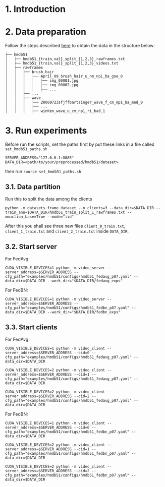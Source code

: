 # 1. Introduction

# 2. Data preparation
Follow the steps described [here](https://github.com/open-mmlab/mmaction2/tree/master/tools/data/hmdb51) to obtain the data in the structure below:
```
├── hmdb51
│   ├── hmdb51_{train,val}_split_{1,2,3}_rawframes.txt
│   ├── hmdb51_{train,val}_split_{1,2,3}_videos.txt
│   ├── rawframes
│   │   ├── brush_hair
│   │   │   ├── April_09_brush_hair_u_nm_np1_ba_goo_0
│   │   │   │   ├── img_00001.jpg
│   │   │   │   ├── img_00002.jpg
│   │   │   │   ├── ...
│   │   ├── ...
│   │   ├── wave
│   │   │   ├── 20060723sfjffbartsinger_wave_f_cm_np1_ba_med_0
│   │   │   ├── ...
│   │   │   ├── winKen_wave_u_cm_np1_ri_bad_1
```
# 3. Run experiments
Before run the scripts, set the paths first by put these links in a file called `set_hmdb51_paths.sh` 
```shell
SERVER_ADDRESS="127.0.0.1:8085"
DATA_DIR=<path/to/your/preprocessed/hmdb51/dataset>
```
then run `source set_hmdb51_paths.sh`
## 3.1. Data partition
Run this to split the data among the clients
```shell
python -m datasets.frame_dataset --n_clients=3 --data_dir=$DATA_DIR --train_ann=$DATA_DIR/hmdb51_train_split_1_rawframes.txt --mmaction_base=True --mode="iid"
```
After this you shall see three new files `client_0_train.txt`, `client_1_train.txt` and `client_2_train.txt` inside `DATA_DIR`.
## 3.2. Start server
For FedAvg:
```shell
CUDA_VISIBLE_DEVICES=1 python -m video_server --server_address=$SERVER_ADDRESS --cfg_path="examples/hmdb51/configs/hmdb51_fedavg_p07.yaml" --data_dir=$DATA_DIR --work_dir="$DATA_DIR/fedavg_exps"
```
For FedBN:
```shell
CUDA_VISIBLE_DEVICES=1 python -m video_server --server_address=$SERVER_ADDRESS --cfg_path="examples/hmdb51/configs/hmdb51_fedbn_p07.yaml" --data_dir=$DATA_DIR --work_dir="$DATA_DIR/fedbn_exps"
```
## 3.3. Start clients
For FedAvg:
```shell
CUDA_VISIBLE_DEVICES=1 python -m video_client --server_address=$SERVER_ADDRESS --cid=0 --cfg_path="examples/hmdb51/configs/hmdb51_fedavg_p07.yaml" --data_dir=$DATA_DIR 

CUDA_VISIBLE_DEVICES=2 python -m video_client --server_address=$SERVER_ADDRESS --cid=1 --cfg_path="examples/hmdb51/configs/hmdb51_fedavg_p07.yaml" --data_dir=$DATA_DIR 

CUDA_VISIBLE_DEVICES=2 python -m video_client --server_address=$SERVER_ADDRESS --cid=2 --cfg_path="examples/hmdb51/configs/hmdb51_fedavg_p07.yaml" --data_dir=$DATA_DIR 
```
For FedBN:
```shell
CUDA_VISIBLE_DEVICES=1 python -m video_client --server_address=$SERVER_ADDRESS --cid=0 --cfg_path="examples/hmdb51/configs/hmdb51_fedbn_p07.yaml" --data_dir=$DATA_DIR 

CUDA_VISIBLE_DEVICES=2 python -m video_client --server_address=$SERVER_ADDRESS --cid=1 --cfg_path="examples/hmdb51/configs/hmdb51_fedbn_p07.yaml" --data_dir=$DATA_DIR 

CUDA_VISIBLE_DEVICES=2 python -m video_client --server_address=$SERVER_ADDRESS --cid=2 --cfg_path="examples/hmdb51/configs/hmdb51_fedbn_p07.yaml" --data_dir=$DATA_DIR 
```